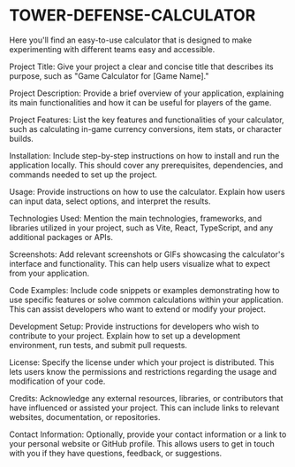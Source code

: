 # TOWER-DEFENSE-CALCULATOR

Here you'll find an easy-to-use calculator that is designed to make experimenting with different teams easy and accessible.

<!-- TODO: fill out stuff below -->

Project Title: Give your project a clear and concise title that describes its purpose, such as "Game Calculator for [Game Name]."

Project Description: Provide a brief overview of your application, explaining its main functionalities and how it can be useful for players of the game.

Project Features: List the key features and functionalities of your calculator, such as calculating in-game currency conversions, item stats, or character builds.

Installation: Include step-by-step instructions on how to install and run the application locally. This should cover any prerequisites, dependencies, and commands needed to set up the project.

Usage: Provide instructions on how to use the calculator. Explain how users can input data, select options, and interpret the results.

Technologies Used: Mention the main technologies, frameworks, and libraries utilized in your project, such as Vite, React, TypeScript, and any additional packages or APIs.

Screenshots: Add relevant screenshots or GIFs showcasing the calculator's interface and functionality. This can help users visualize what to expect from your application.

Code Examples: Include code snippets or examples demonstrating how to use specific features or solve common calculations within your application. This can assist developers who want to extend or modify your project.

Development Setup: Provide instructions for developers who wish to contribute to your project. Explain how to set up a development environment, run tests, and submit pull requests.

License: Specify the license under which your project is distributed. This lets users know the permissions and restrictions regarding the usage and modification of your code.

Credits: Acknowledge any external resources, libraries, or contributors that have influenced or assisted your project. This can include links to relevant websites, documentation, or repositories.

Contact Information: Optionally, provide your contact information or a link to your personal website or GitHub profile. This allows users to get in touch with you if they have questions, feedback, or suggestions.
